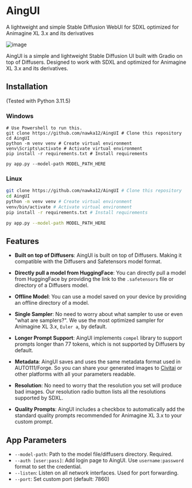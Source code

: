 # AingUI
A lightweight and simple Stable Diffusion WebUI for SDXL optimized for Animagine XL 3.x and its derivatives

![image](https://github.com/nawka12/AingUI/assets/54880732/51edcb52-4b69-48e5-aadb-ccb30ecf0bb8)

AingUI is a simple and lightweight Stable Diffusion UI built with Gradio on top of Diffusers. Designed to work with SDXL and optimized for Animagine XL 3.x and its derivatives.

## Installation
(Tested with Python 3.11.5)
### Windows
```pwsh
# Use Powershell to run this.
git clone https://github.com/nawka12/AingUI # Clone this repository
cd AingUI
python -m venv venv # Create virtual environment
venv\Scripts\activate # Activate virtual environment
pip install -r requirements.txt # Install requirements

py app.py --model-path MODEL_PATH_HERE
```

### Linux
```bash
git clone https://github.com/nawka12/AingUI # Clone this repository
cd AingUI
python -m venv venv # Create virtual environment
venv/bin/activate # Activate virtual environment
pip install -r requirements.txt # Install requirements

py app.py --model-path MODEL_PATH_HERE
```
## Features
- **Built on top of Diffusers**: AingUI is built on top of Diffusers. Making it compatible with the Diffusers and Safetensors model format.

- **Directly pull a model from HuggingFace**: You can directly pull a model from HuggingFace by providing the link to the `.safetensors` file or directory of a Diffusers model.

- **Offline Model**: You can use a model saved on your device by providing an offline directory of a model.

- **Single Sampler**: No need to worry about what sampler to use or even "what are samplers?". We use the most optimized sampler for Animagine XL 3.x, `Euler a`, by default.

- **Longer Prompt Support**: AingUI implements `compel` library to support prompts longer than 77 tokens, which is not supported by Diffusers by default.

- **Metadata**: AingUI saves and uses the same metadata format used in AUTO111/Forge. So you can share your generated images to [Civitai](https://civitai.com) or other platforms with all your parameters readable.

- **Resolution**: No need to worry that the resolution you set will produce bad images. Our resolution radio button lists all the resolutions supported by SDXL.

- **Quality Prompts**: AingUI includes a checkbox to automatically add the standard quality prompts recommended for Animagine XL 3.x to your custom prompt.

## App Parameters
- `--model-path`: Path to the model file/diffusers directory. Required.
- `--auth [user:pass]`: Add login page to AingUI. Use `username:password` format to set the credential.
- `--listen`: Listen on all network interfaces. Used for port forwarding.
- `--port`: Set custom port (default: 7860)
